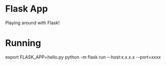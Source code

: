 # Flask App
Playing around with Flask!

# Running
export FLASK_APP=hello.py
python -m flask run --host:x.x.x.x --port=xxxx

